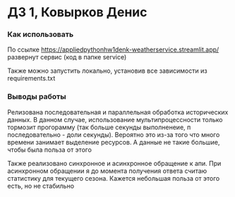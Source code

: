 # ДЗ 1, Ковырков Денис

### Как использовать

По ссылке https://appliedpythonhw1denk-weatherservice.streamlit.app/
развернут сервис (код в папке service)

Также можно запустить локально, установив все зависимости из requirements.txt

### Выводы работы

Релизована последовательная и параллельная обработка исторических данных. В данном случае, использование мультипроцессности только тормозит прогорамму (так больше секунды выполненеие, п последовательно - доли секунды). Вероятно это из-за того что много времени занимает выделение ресурсов. А данные не такие большие, чтобы была польза от этого

Также реализовано синхронное и асинхронное обращение к апи. При асинхронном обращении я до момента получения ответа считаю статистику для текущего сезона. Кажется небольшая польза от этого есть, но не стабильно
